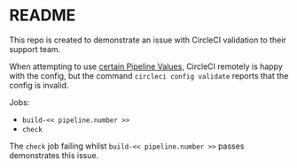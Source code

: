 # README

This repo is created to demonstrate an issue with CircleCI validation to their support team.

When attempting to use [certain Pipeline Values](https://circleci.com/docs/2.0/pipeline-variables/#pipeline-values), CircleCI remotely is happy with the config, but the command `circleci config validate` reports that the config is invalid.

Jobs:

- `build-<< pipeline.number >>`
- `check`

The `check` job failing whilst `build-<< pipeline.number >>` passes demonstrates this issue.
